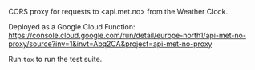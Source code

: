 CORS proxy for requests to <api.met.no> from the Weather Clock.

Deployed as a Google Cloud Function:
https://console.cloud.google.com/run/detail/europe-north1/api-met-no-proxy/source?inv=1&invt=Abq2CA&project=api-met-no-proxy

Run `tox` to run the test suite.
